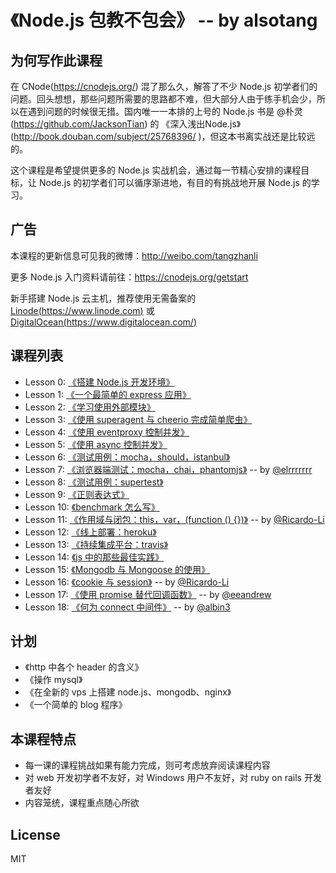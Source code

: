 # 《Node.js 包教不包会》 -- by alsotang


## 为何写作此课程


在 CNode(https://cnodejs.org/) 混了那么久，解答了不少 Node.js 初学者们的问题。回头想想，那些问题所需要的思路都不难，但大部分人由于练手机会少，所以在遇到问题的时候很无措。国内唯一一本排的上号的 Node.js 书是 @朴灵(https://github.com/JacksonTian) 的 《深入浅出Node.js》(http://book.douban.com/subject/25768396/ )，但这本书离实战还是比较远的。

这个课程是希望提供更多的 Node.js 实战机会，通过每一节精心安排的课程目标，让 Node.js 的初学者们可以循序渐进地，有目的有挑战地开展 Node.js 的学习。

## 广告

本课程的更新信息可见我的微博：http://weibo.com/tangzhanli

更多 Node.js 入门资料请前往：https://cnodejs.org/getstart

新手搭建 Node.js 云主机，推荐使用无需备案的 [Linode(https://www.linode.com)](https://www.linode.com/?r=15ca84df052ab2ac2cc4ac21714969900782a827) 或 [DigitalOcean(https://www.digitalocean.com/)](https://www.digitalocean.com/?refcode=eba02656eeb3)

## 课程列表

* Lesson 0: [《搭建 Node.js 开发环境》](https://github.com/vsery/Blog/node-books/lesson0/README.md)
* Lesson 1: [《一个最简单的 express 应用》](https://github.com/vsery/Blog/node-books/lesson1/README.md)
* Lesson 2: [《学习使用外部模块》](https://github.com/vsery/Blog/node-books/lesson2/README.md)
* Lesson 3: [《使用 superagent 与 cheerio 完成简单爬虫》](https://github.com/vsery/Blog/node-books/lesson3/README.md)
* Lesson 4: [《使用 eventproxy 控制并发》](https://github.com/vsery/Blog/node-books/lesson4/README.md)
* Lesson 5: [《使用 async 控制并发》](https://github.com/vsery/Blog/node-books/lesson5/README.md)
* Lesson 6: [《测试用例：mocha，should，istanbul》](https://github.com/vsery/Blog/node-books/lesson6/README.md)
* Lesson 7: [《浏览器端测试：mocha，chai，phantomjs》](https://github.com/vsery/Blog/node-books/lesson7/README.md) -- by [@elrrrrrrr](https://github.com/elrrrrrrr)
* Lesson 8: [《测试用例：supertest》](https://github.com/vsery/Blog/node-books/lesson8/README.md)
* Lesson 9: [《正则表达式》](https://github.com/vsery/Blog/node-books/lesson9/README.md)
* Lesson 10: [《benchmark 怎么写》](https://github.com/vsery/Blog/node-books/lesson10/README.md)
* Lesson 11: [《作用域与闭包：this，var，(function () {})》](https://github.com/vsery/Blog/node-books/lesson11/README.md) -- by [@Ricardo-Li](https://github.com/Ricardo-Li/)
* Lesson 12: [《线上部署：heroku》](https://github.com/vsery/Blog/node-books/lesson12/README.md)
* Lesson 13: [《持续集成平台：travis》](https://github.com/vsery/Blog/node-books/lesson13/README.md)
* Lesson 14: [《js 中的那些最佳实践》](https://github.com/vsery/Blog/node-books/lesson14/README.md)
* Lesson 15: [《Mongodb 与 Mongoose 的使用》](https://github.com/vsery/Blog/node-books/lesson15/README.md)
* Lesson 16: [《cookie 与 session》](https://github.com/vsery/Blog/node-books/lesson16/README.md) -- by [@Ricardo-Li](https://github.com/Ricardo-Li/)
* Lesson 17: [《使用 promise 替代回调函数》](https://github.com/vsery/Blog/node-books/lesson17/README.md) -- by [@eeandrew](https://github.com/eeandrew)
* Lesson 18: [《何为 connect 中间件》](https://github.com/vsery/Blog/node-books/lesson18/README.md) -- by [@albin3](https://github.com/albin3)

## 计划

* 《http 中各个 header 的含义》
* 《操作 mysql》
* 《在全新的 vps 上搭建 node.js、mongodb、nginx》
* 《一个简单的 blog 程序》

## 本课程特点

* 每一课的课程挑战如果有能力完成，则可考虑放弃阅读课程内容
* 对 web 开发初学者不友好，对 Windows 用户不友好，对 ruby on rails 开发者友好
* 内容笼统，课程重点随心所欲

## License

MIT
